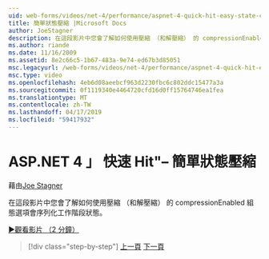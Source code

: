 ```yaml
---
uid: web-forms/videos/net-4/performance/aspnet-4-quick-hit-easy-state-compression
title: 簡單狀態壓縮 |Microsoft Docs
author: JoeStagner
description: 在這段影片中您會了解如何使用壓縮 （和解壓縮） 的 compressionEnabled 組態選項會序列化工作階段狀態。
ms.author: riande
ms.date: 11/16/2009
ms.assetid: 8e2c66c5-1b67-483a-9e74-ed67b3d85051
msc.legacyurl: /web-forms/videos/net-4/performance/aspnet-4-quick-hit-easy-state-compression
msc.type: video
ms.openlocfilehash: 4eb6d08aeebcf963d2230fbc6c802ddc15477a3a
ms.sourcegitcommit: 0f1119340e4464720cfd16d0ff15764746ea1fea
ms.translationtype: MT
ms.contentlocale: zh-TW
ms.lasthandoff: 04/17/2019
ms.locfileid: "59417932"
---
```

# <a name="aspnet-4-quick-hit--easy-state-compression"></a>ASP.NET 4 」 快速 Hit"– 簡單狀態壓縮

藉由[Joe Stagner](https://github.com/JoeStagner)

在這段影片中您會了解如何使用壓縮 （和解壓縮） 的 compressionEnabled 組態選項會序列化工作階段狀態。 

[&#9654;觀看影片 （2 分鐘）](https://channel9.msdn.com/Blogs/ASP-NET-Site-Videos/aspnet-4-quick-hit-easy-state-compression)

> [!div class="step-by-step"]
> [上一頁](aspnet-4-quick-hit-selective-view-state.md)
> [下一頁](how-do-i-use-the-viewstatemode-property-for-managing-viewstate.md)
